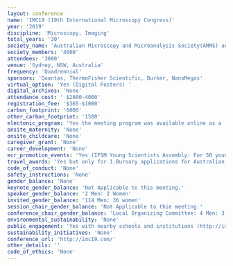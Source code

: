 ```yaml
---
layout: conference 
name: 'IMC19 (19th International Microscopy Congress)'
year: '2019'
discipline: 'Microscopy, Imaging'
total_years: '30'
society_name: 'Australian Microscopy and Microanalysis Society(AMMS) and nternational Federation of Societies for Microscopy(IFSM)'
society_members: '4000'
attendees: '3000'
venue: 'Sydney, NSW, Australia'
frequency: 'Quadrennial'
sponsors: 'Quantas, ThermoFisher Scientific, Burker, NanoMegas'
virtual_option: 'Yes (Digital Posters) '
digital_archives: 'None'
attendance_cost: ' $2000-4000'
registration_fee: '$365-$1080'
carbon_footprint: '6000'
other_carbon_footprint: '1500'
electonic_program: 'Yes the meeting program was available online as a .pdf file.'
onsite_maternity: 'None'
onsite_childcare: 'None'
caregiver_grant: 'None'
career_development: 'None'
ecr_promotion_events: 'Yes (IFSM Young Scientists Assembly: For 50 young scientists there is an exciting opportunity to attend the IFSM Young Scientists Assembly (IFSM YSA). Previously known as the IFSM School, this day long program is being organised exclusively for IFSM Young Scientists. Starting with the IFSM dinner on the Saturday evening, this is the ultimate opportunity for young scientists to network with experts in their field. The Assembly on the Sunday, will consist of classes taught at the University of Sydney by invited experts. Attendees of the IFSM YSA will be able to: Meet Nobel Prize Winners Professor Joachim Frank and Professor Dan Shechtman, in a thought provoking panel discussion with Q&A, Discuss career planning and development with discipline leaders, Network with fellow future emerging leader)'
travel_awards: 'Yes but only for 1.Bursary applications for Australian and New Zealand based members of the Australian Microscopy and Microanalysis Society (AMMS)  2. the French Society for Microscopy (Société Française des Microscopies, Sfm) is happy to award 5 scholarships of 2000 € to french Sfm PhD students or post-doctoral researchers, as well as 10 bursaries of 1000 € to Sfm permanent researchers.  3. European Microscopy Society To support young researchers, scholarships of 800 Euro each)'
code_of_conduct: 'None'
safety_instructions: 'None'
gender_balance: 'None'
keynote_gender_balance: 'Not Applicable to this meeting.'
speaker_gender_balance: '2 Men: 2 Women'
invited_gender_balance: '114 Men: 36 women'
session_chair_gender_balance: 'Not Applicable to thie meeting.'
conference_chair_gender_balance: 'Local Organizing Committee: 4 Men: 3 Women'
environmental_sustainability: 'None'
public_engagement: 'Yes with nearby schools and institutions (http://imc19.com/outreach-program/)'
sustainability_initiatives: 'None'
conference_url: 'http://imc19.com/'
other_details: ''
code_of_ethics: 'None'
---
```

